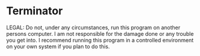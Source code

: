 # Terminator
LEGAL: Do not, under any circumstances, run this program on another persons computer. I am not responsible for the damage done or any trouble you get into. I recommend running this program in a controlled environment on your own system if you plan to do this.
